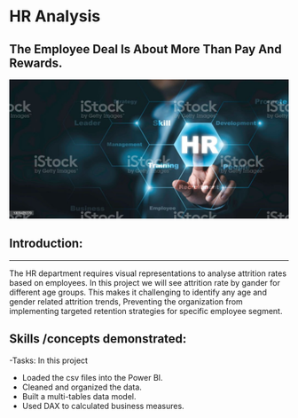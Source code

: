 # HR Analysis

The Employee Deal Is About More Than Pay And Rewards. 
---


![](istockphoto-1325421270-1024x1024.jpg)

## Introduction:
---
The HR department requires visual representations to analyse attrition rates based on employees.
In this project we will see attrition rate by gander for different age groups.
This makes it challenging to identify any age and gender related attrition trends,
Preventing the organization from implementing targeted retention strategies for specific employee segment.



 ## Skills /concepts demonstrated:  
 
 
 -Tasks:
In this project 
-  Loaded the csv files into the Power BI.
-  Cleaned and organized the data.
-  Built a multi-tables data model.
-  Used DAX to calculated business measures.



